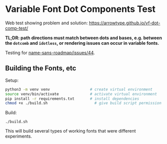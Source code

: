# Variable Font Dot Components Test

Web test showing problem and solution: https://arrowtype.github.io/vf-dot-comp-test/

**TL;DR: path directions must match between dots and bases, e.g. between the `dotcomb` and `idotless`, or rendering issues can occur in variable fonts.**

Testing for [name-sans-roadmap/issues/44](https://github.com/arrowtype/name-sans-roadmap/issues/44).

## Building the Fonts, etc

Setup:

```bash
python3 -m venv venv                  # create virtual environment
source venv/bin/activate              # activate virtual environment
pip install -r requirements.txt       # install dependencies
chmod +x ./build.sh                     # give build script permission to run
```

Build:

```
./build.sh
```

This will build several types of working fonts that were different experiments.
